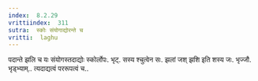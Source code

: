 ```yaml
---
index:  8.2.29
vrittiindex:  311
sutra:  स्कोः संयोगाद्योरन्ते च
vritti:  laghu 
---
```


पदान्ते झलि च यः संयोगस्तदाद्योः स्कोर्लोपः. भृट्. सस्य श्चुत्वेन सः. झलां जश् झशि इति शस्य जः. भृज्जौ. भृड्भ्याम्.. त्यदाद्यत्वं पररूपत्वं च..

